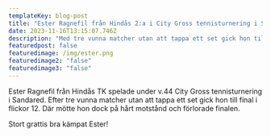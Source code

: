 ```yaml
---
templateKey: blog-post
title: "Ester Ragnefil från Hindås 2:a i City Gross tennisturnering i Sandared "
date: 2023-11-16T13:15:07.746Z
description: "Med tre vunna matcher utan att tappa ett set gick hon till final. "
featuredpost: false
featuredimage: /img/ester.png
featuredimage2: "false"
featuredimage3: "false"
---
```

Ester Ragnefil f﻿rån Hindås TK spelade under v.44 City Gross tennisturnering i Sandared. Efter tre vunna matcher utan att tappa ett set gick hon till final i flickor 12. Där mötte hon dock på hårt motstånd och förlorade finalen.

S﻿tort grattis bra kämpat Ester!